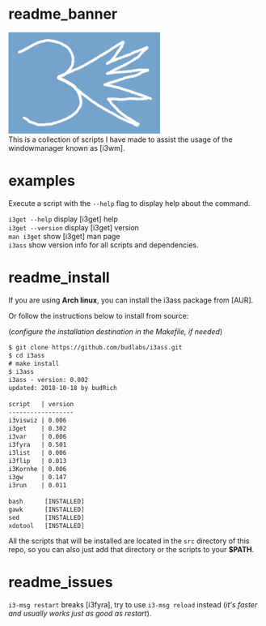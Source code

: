 # readme_banner

![logo](assets/i3ass-first-logo2021-05-26-300x200.png)  
This is a collection of scripts I have made to
assist the usage of the windowmanager known as [i3wm]. 

# examples

Execute a script with the `--help` flag to display help about the command. 

`i3get --help` display [i3get] help  
`i3get --version` display [i3get] version  
`man i3get` show [i3get] man page    
`i3ass` show version info for all scripts and dependencies.

# readme_install

If you are using **Arch linux**, you can install the i3ass package from [AUR].  

Or follow the instructions below to install from source:  

(*configure the installation destination in the Makefile, if needed*)

``` text
$ git clone https://github.com/budlabs/i3ass.git
$ cd i3ass
# make install
$ i3ass
i3ass - version: 0.002
updated: 2018-10-18 by budRich

script   | version
------------------
i3viswiz | 0.006
i3get    | 0.302
i3var    | 0.006
i3fyra   | 0.501
i3list   | 0.006
i3flip   | 0.013
i3Kornhe | 0.006
i3gw     | 0.147
i3run    | 0.011

bash      [INSTALLED]
gawk      [INSTALLED]
sed       [INSTALLED]
xdotool   [INSTALLED]
```

All the scripts that will be installed are located in the `src` directory of this repo, so you can also just add that directory or the scripts to your **$PATH**.  

# readme_issues

`i3-msg restart` breaks [i3fyra], try to use `i3-msg reload` instead (*it's faster and usually works just as good as restart*).

